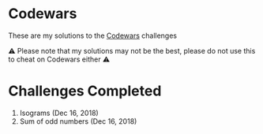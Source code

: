 # Codewars

These are my solutions to the [Codewars](https://www.codewars.com/) challenges

⚠️ Please note that my solutions may not be the best, please do not use this to cheat on Codewars either ⚠️

# Challenges Completed

1. Isograms (Dec 16, 2018)
2. Sum of odd numbers (Dec 16, 2018)
